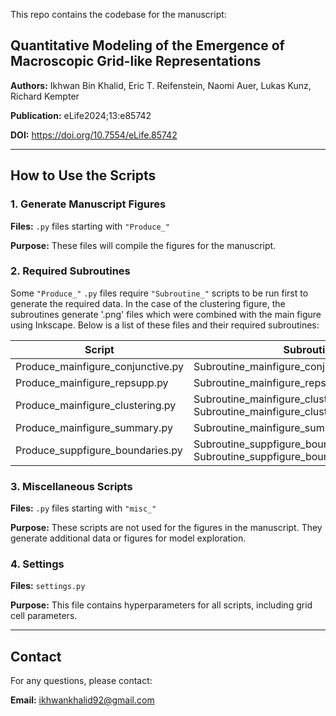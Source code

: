This repo contains the codebase for the manuscript:

## Quantitative Modeling of the Emergence of Macroscopic Grid-like Representations

**Authors:** Ikhwan Bin Khalid, Eric T. Reifenstein, Naomi Auer, Lukas Kunz, Richard Kempter  

**Publication:** eLife2024;13:e85742

**DOI:** https://doi.org/10.7554/eLife.85742

---
## How to Use the Scripts


### 1. Generate Manuscript Figures
**Files:** `.py` files starting with `"Produce_"`  

**Purpose:** These files will compile the figures for the manuscript.


### 2. Required Subroutines
Some `"Produce_"` `.py` files require `"Subroutine_"` scripts to be run first to generate the required data. In the case of the clustering figure, the subroutines generate '.png' files which were combined with the main figure using Inkscape. Below is a list of these files and their required subroutines:

| **Script**                       | **Subroutine(s)**                                                                         |
|----------------------------------|-------------------------------------------------------------------------------------------|
| Produce_mainfigure_conjunctive.py    | Subroutine_mainfigure_conjunctive_paramsearch.py |
| Produce_mainfigure_repsupp.py | Subroutine_mainfigure_repsupp_paramsearch.py |
| Produce_mainfigure_clustering.py | Subroutine_mainfigure_clustering_panel_T.py <br>Subroutine_mainfigure_clustering_randfield.py |
| Produce_mainfigure_summary.py | Subroutine_mainfigure_summary_data.py |
| Produce_suppfigure_boundaries.py | Subroutine_suppfigure_boundaries_rotate.py <br>Subroutine_suppfigure_boundaries_size.py |


### 3. Miscellaneous Scripts
**Files:** `.py` files starting with `"misc_"` 

**Purpose:** These scripts are not used for the figures in the manuscript. They generate additional data or figures for model exploration.


### 4. Settings

**Files:** `settings.py` 

**Purpose:** This file contains hyperparameters for all scripts, including grid cell parameters.

---

## Contact

For any questions, please contact:  

**Email:** ikhwankhalid92@gmail.com